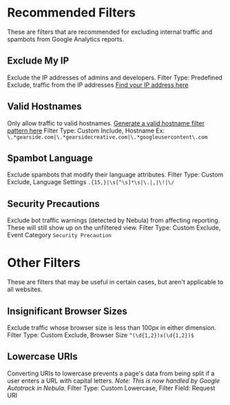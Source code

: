 # Recommended Filters
These are filters that are recommended for excluding internal traffic and spambots from Google Analytics reports.

## Exclude My IP
Exclude the IP addresses of admins and developers.
Filter Type: Predefined
Exclude, traffic from the IP addresses
[Find your IP address here](https://www.google.com/#q=my+ip)

## Valid Hostnames
Only allow traffic to valid hostnames. [Generate a valid hostname filter pattern here](https://gearside.com/nebula/utilities/domain-regex-generator/?utm_campaign=documentation&utm_medium=readme&utm_source=ga+filters#customhostnames)
Filter Type: Custom
Include, Hostname
Ex: `\.*gearside.com|\.*gearsidecreative.com|\.*googleusercontent\.com`

## Spambot Language
Exclude spambots that modify their language attributes.
Filter Type: Custom
Exclude, Language Settings
`.{15,}|\s[^\s]*\s|\.|,|\!|\/`

## Security Precautions
Exclude bot traffic warnings (detected by Nebula) from affecting reporting. These will still show up on the unfiltered view.
Filter Type: Custom
Exclude, Event Category
`Security Precaution`

# Other Filters
These are filters that may be useful in certain cases, but aren't applicable to all websites.

## Insignificant Browser Sizes
Exclude traffic whose browser size is less than 100px in either dimension.
Filter Type: Custom
Exclude, Browser Size
`^(\d{1,2})x(\d{1,2})$`

## Lowercase URIs
Converting URIs to lowercase prevents a page's data from being split if a user enters a URL with capital letters.
*Note: This is now handled by Google Autotrack in Nebula.*
Filter Type: Custom
Lowercase, Filter Field: Request URI
